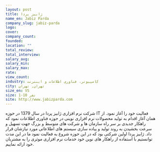 ```yaml
---
layout: post
title: ژابیز پردا
name_en: Jabiz Parda
company_slug: jabiz-parda
logo: 
cover: 
company_count:
founded:
location: ""
total_review: 
total_interview: 
salary_avg: 
salary_min: 
salary_max: 
rate: 
view_count: 
industry: کامپیوتر، فناوری اطلاعات و اینترنت
city: تهران, تهران
size_en: VS
size: 1-10 نفر
site: http://www.jabizparda.com
---
```


شركت نرم افزاری ژابیز پردا در سال 1379 در حوزه IT فعالیت خود را آغاز نمود. از همان آغاز اقدام به تولید محصولات نرم افزاری نوینی در حوزه فناوری اطلاعات نمود که راهکار جدیدی بر سر راه سازمان ها و شرکت های متوسط و بزرگ جهت تسهیل و سرعت بخشیدن به روند تولید و پیاده سازی سیستم های اطلاعاتی مورد نیازشان قرار داد. ژابیز پردا اولین شرکتی بود که در این حوزه شروع به فعالیت نمود ما در این مدت توانستیم با استفاده از راهکار های نوین خود خدمات نرم افزاری موثری را به مشتریان خود ارائه نماییم.
